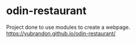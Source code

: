 # odin-restaurant

Project done to use modules to create a webpage. 
https://yubrandon.github.io/odin-restaurant/